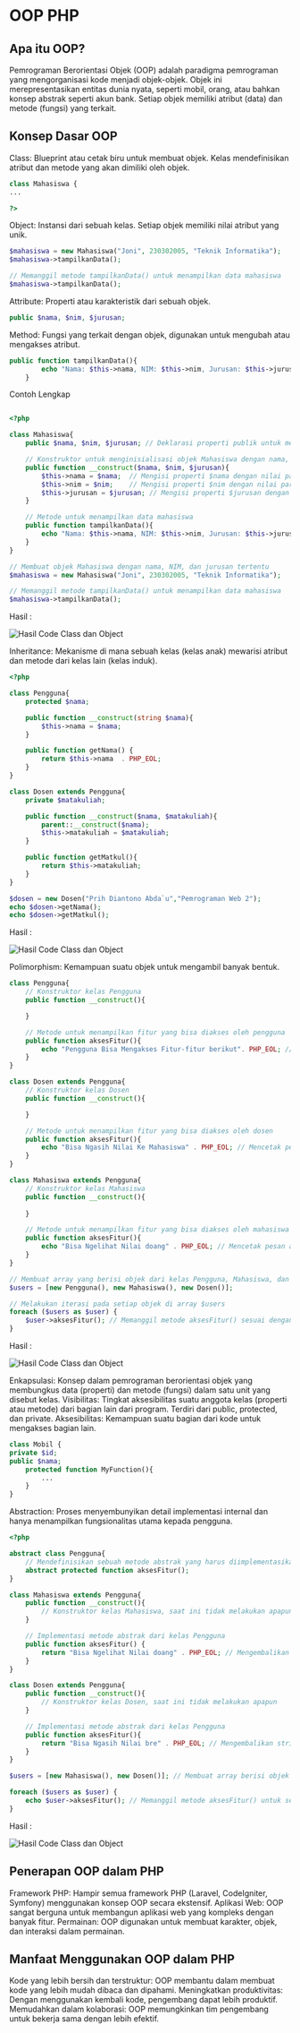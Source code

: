 # OOP PHP

## Apa itu OOP?

Pemrograman Berorientasi Objek (OOP) adalah paradigma pemrograman yang mengorganisasi kode menjadi objek-objek. Objek ini merepresentasikan entitas dunia nyata, seperti mobil, orang, atau bahkan konsep abstrak seperti akun bank. Setiap objek memiliki atribut (data) dan metode (fungsi) yang terkait.

## Konsep Dasar OOP

Class: Blueprint atau cetak biru untuk membuat objek. Kelas mendefinisikan atribut dan metode yang akan dimiliki oleh objek.

```php
class Mahasiswa {
...

?>
```

Object: Instansi dari sebuah kelas. Setiap objek memiliki nilai atribut yang unik.
```php
$mahasiswa = new Mahasiswa("Joni", 230302005, "Teknik Informatika");
$mahasiswa->tampilkanData();

// Memanggil metode tampilkanData() untuk menampilkan data mahasiswa
$mahasiswa->tampilkanData();

```

Attribute: Properti atau karakteristik dari sebuah objek.

```php
public $nama, $nim, $jurusan;

```


Method: Fungsi yang terkait dengan objek, digunakan untuk mengubah atau mengakses atribut.

```php
public function tampilkanData(){
        echo "Nama: $this->nama, NIM: $this->nim, Jurusan: $this->jurusan";
    }
```

Contoh Lengkap

```php

<?php 

class Mahasiswa{
    public $nama, $nim, $jurusan; // Deklarasi properti publik untuk menyimpan data mahasiswa

    // Konstruktor untuk menginisialisasi objek Mahasiswa dengan nama, NIM, dan jurusan
    public function __construct($nama, $nim, $jurusan){
        $this->nama = $nama;  // Mengisi properti $nama dengan nilai parameter $nama
        $this->nim = $nim;    // Mengisi properti $nim dengan nilai parameter $nim
        $this->jurusan = $jurusan; // Mengisi properti $jurusan dengan nilai parameter $jurusan
    }

    // Metode untuk menampilkan data mahasiswa
    public function tampilkanData(){
        echo "Nama: $this->nama, NIM: $this->nim, Jurusan: $this->jurusan"; // Mencetak data mahasiswa dalam format string
    }
}

// Membuat objek Mahasiswa dengan nama, NIM, dan jurusan tertentu
$mahasiswa = new Mahasiswa("Joni", 230302005, "Teknik Informatika");

// Memanggil metode tampilkanData() untuk menampilkan data mahasiswa
$mahasiswa->tampilkanData();


```

Hasil :

![Hasil Code Class dan Object](assets/classnobject.png)

Inheritance: Mekanisme di mana sebuah kelas (kelas anak) mewarisi atribut dan metode dari kelas lain (kelas induk).

```php
<?php 

class Pengguna{
    protected $nama;

    public function __construct(string $nama){
        $this->nama = $nama;
    }   

    public function getNama() {
        return $this->nama  . PHP_EOL;
    }
}

class Dosen extends Pengguna{
    private $matakuliah;

    public function __construct($nama, $matakuliah){
        parent::__construct($nama);
        $this->matakuliah = $matakuliah;
    }

    public function getMatkul(){
        return $this->matakuliah;
    }
}

$dosen = new Dosen("Prih Diantono Abda`u","Pemrograman Web 2");
echo $dosen->getNama();
echo $dosen->getMatkul();
```

Hasil :

![Hasil Code Class dan Object](assets/Inheritance.png)

Polimorphism: Kemampuan suatu objek untuk mengambil banyak bentuk.

```php
class Pengguna{
    // Konstruktor kelas Pengguna
    public function __construct(){

    }

    // Metode untuk menampilkan fitur yang bisa diakses oleh pengguna
    public function aksesFitur(){
        echo "Pengguna Bisa Mengakses Fitur-fitur berikut". PHP_EOL; // Mencetak pesan akses fitur untuk pengguna umum
    }
}

class Dosen extends Pengguna{
    // Konstruktor kelas Dosen
    public function __construct(){

    }

    // Metode untuk menampilkan fitur yang bisa diakses oleh dosen
    public function aksesFitur(){
        echo "Bisa Ngasih Nilai Ke Mahasiswa" . PHP_EOL; // Mencetak pesan akses fitur spesifik untuk dosen
    }
}

class Mahasiswa extends Pengguna{
    // Konstruktor kelas Mahasiswa
    public function __construct(){
    
    }

    // Metode untuk menampilkan fitur yang bisa diakses oleh mahasiswa
    public function aksesFitur(){
        echo "Bisa Ngelihat Nilai doang" . PHP_EOL; // Mencetak pesan akses fitur spesifik untuk mahasiswa
    }
}

// Membuat array yang berisi objek dari kelas Pengguna, Mahasiswa, dan Dosen
$users = [new Pengguna(), new Mahasiswa(), new Dosen()];

// Melakukan iterasi pada setiap objek di array $users
foreach ($users as $user) {
    $user->aksesFitur(); // Memanggil metode aksesFitur() sesuai dengan kelas dari objek yang bersangkutan
}

```

Hasil :

![Hasil Code Class dan Object](assets/Polymorphism.png)

Enkapsulasi: Konsep dalam pemrograman berorientasi objek yang membungkus data (properti) dan metode (fungsi) dalam satu unit yang disebut kelas.
Visibilitas: Tingkat aksesibilitas suatu anggota kelas (properti atau metode) dari bagian lain dari program. Terdiri dari public, protected, dan private.
Aksesibilitas: Kemampuan suatu bagian dari kode untuk mengakses bagian lain.

```php
class Mobil {
private $id;
public $nama;
    protected function MyFunction(){
        ...
    }
}
```


Abstraction: Proses menyembunyikan detail implementasi internal dan hanya menampilkan fungsionalitas utama kepada pengguna. 

```php
<?php 

abstract class Pengguna{
    // Mendefinisikan sebuah metode abstrak yang harus diimplementasikan oleh kelas turunan
    abstract protected function aksesFitur();
}

class Mahasiswa extends Pengguna{
    public function __construct(){
        // Konstruktor kelas Mahasiswa, saat ini tidak melakukan apapun
    }

    // Implementasi metode abstrak dari kelas Pengguna
    public function aksesFitur() {
        return "Bisa Ngelihat Nilai doang" . PHP_EOL; // Mengembalikan string dengan fitur yang dapat diakses oleh Mahasiswa
    }
}

class Dosen extends Pengguna{
    public function __construct(){
        // Konstruktor kelas Dosen, saat ini tidak melakukan apapun
    }

    // Implementasi metode abstrak dari kelas Pengguna
    public function aksesFitur(){
        return "Bisa Ngasih Nilai bre" . PHP_EOL; // Mengembalikan string dengan fitur yang dapat diakses oleh Dosen
    }
}

$users = [new Mahasiswa(), new Dosen()]; // Membuat array berisi objek Mahasiswa dan Dosen

foreach ($users as $user) {
    echo $user->aksesFitur(); // Memanggil metode aksesFitur() untuk setiap objek dan mencetak hasilnya
}

```

Hasil :

![Hasil Code Class dan Object](assets/Abstraction.png)

## Penerapan OOP dalam PHP

Framework PHP: Hampir semua framework PHP (Laravel, CodeIgniter, Symfony) menggunakan konsep OOP secara ekstensif.
Aplikasi Web: OOP sangat berguna untuk membangun aplikasi web yang kompleks dengan banyak fitur.
Permainan: OOP digunakan untuk membuat karakter, objek, dan interaksi dalam permainan.

## Manfaat Menggunakan OOP dalam PHP

Kode yang lebih bersih dan terstruktur: OOP membantu dalam membuat kode yang lebih mudah dibaca dan dipahami.
Meningkatkan produktivitas: Dengan menggunakan kembali kode, pengembang dapat lebih produktif.
Memudahkan dalam kolaborasi: OOP memungkinkan tim pengembang untuk bekerja sama dengan lebih efektif.
